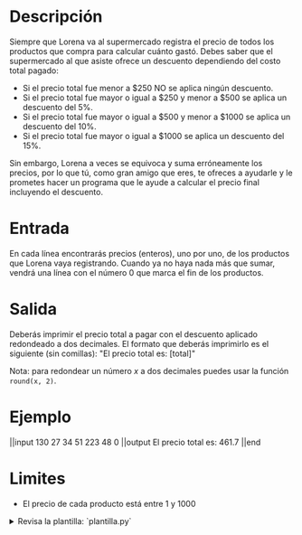 # Descripción

Siempre que Lorena va al supermercado registra el precio de todos los productos que compra para calcular cuánto gastó.
Debes saber que el supermercado al que asiste ofrece un descuento dependiendo del costo total pagado:

- Si el precio total fue menor a \$250 NO se aplica ningún descuento.
- Si el precio total fue mayor o igual a \$250 y menor a \$500 se aplica un descuento del 5%.
- Si el precio total fue mayor o igual a \$500 y menor a \$1000 se aplica un descuento del 10%.
- Si el precio total fue mayor o igual a \$1000 se aplica un descuento del 15%.

Sin embargo, Lorena a veces se equivoca y suma erróneamente los precios, por lo que tú, como gran amigo que eres, te ofreces a ayudarle y le prometes hacer un programa que le ayude a calcular el precio final incluyendo el descuento.

# Entrada

En cada línea encontrarás precios (enteros), uno por uno, de los productos que Lorena vaya registrando. Cuando ya no haya nada más que sumar, vendrá una línea con el número 0 que marca el fin de los productos.

# Salida

Deberás imprimir el precio total a pagar con el descuento aplicado redondeado a dos decimales. El formato que deberás imprimirlo es el siguiente (sin comillas): "El precio total es: [total]"

Nota: para redondear un número $x$ a dos decimales puedes usar la función `round(x, 2)`.

# Ejemplo

||input
130
27
34
51
223
48
0
||output
El precio total es: 461.7
||end

# Limites

- El precio de cada producto está entre 1 y 1000

<details>
<summary>Revisa la plantilla: `plantilla.py`</summary>

{{plantilla.py}}

</details>
